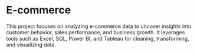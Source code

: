 # E-commerce
This project focuses on analyzing e-commerce data to uncover insights into customer behavior, sales performance, and business growth. It leverages tools such as Excel, SQL, Power BI, and Tableau for cleaning, transforming, and visualizing data.
